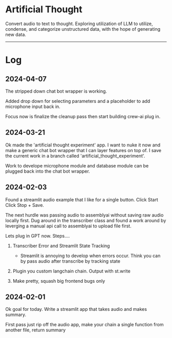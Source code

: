 Artificial Thought
================== 
Convert audio to text to thought. Exploring utilization of LLM to utilize, condense, and categorize unstructured data, with the hope of generating new data.

---
# Log
## 2024-04-07
The stripped down chat bot wrapper is working. 

Added drop down for selecting parameters and a placeholder to add microphone input back in.

Focus now is finalize the cleanup pass then start building crew-ai plug in. 

## 2024-03-21
Ok made the 'artificial thought experiment' app. I want to nuke it now and make a generic chat bot wrapper that I can layer features on top of. I save the current work in a branch called 'artificial_thought_experiment'.

Work to develope microphone module and database module can be plugged back into the chat bot wrapper.


## 2024-02-03
Found a streamlit audio example that I like for a single button. Click Start Click Stop + Save. 

The next hurdle was passing audio to assemblyai without saving raw audio locally first. Dug around in the 
transcriber class and found a work around by leverging a manual api call to assemblyai to upload file first.

Lets plug in GPT now. Steps....
1. Transcriber Error and Streamlit State Tracking
    - Streamlit is annoying to develop when errors occur. Think you can by pass audio after transcribe by tracking state

2. Plugin you custom langchain chain. Output with st.write
3. Make pretty, squash big frontend bugs only
## 2024-02-01
Ok goal for today. Write a streamlit app that takes audio and makes summary. 

First pass just rip off the audio app, make your chain a single function from another file, return summary